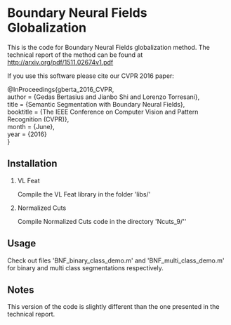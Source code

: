 # Boundary Neural Fields Globalization

This is the code for Boundary Neural Fields globalization method. The technical report of the method can be found at http://arxiv.org/pdf/1511.02674v1.pdf 

If you use this software please cite our CVPR 2016 paper:

@InProceedings{gberta_2016_CVPR,<br />
author = {Gedas Bertasius and Jianbo Shi and Lorenzo Torresani},<br />
title = {Semantic Segmentation with Boundary Neural Fields},<br />
booktitle = {The IEEE Conference on Computer Vision and Pattern Recognition (CVPR)},<br />
month = {June},<br />
year = {2016}<br />
}



## Installation

1. VL Feat

	Compile the VL Feat library in the folder 'libs/'

2. Normalized Cuts

	Compile Normalized Cuts code in the directory 'Ncuts_9/''

## Usage

Check out files 'BNF_binary_class_demo.m' and 'BNF_multi_class_demo.m' for binary and multi class segmentations respectively.


## Notes

This version of the code is slightly different than the one presented in the technical report.

